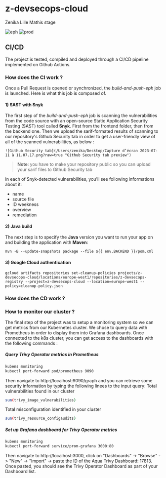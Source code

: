 # z-devsecops-cloud
Zenika Lille Mathis stage

![eph](https://github.com/mathis-tryla/z-devsecops-cloud/actions/workflows/build-push-eph.yml/badge.svg)
![prod](https://github.com/mathis-tryla/z-devsecops-cloud/actions/workflows/push-prod.yml/badge.svg)

## CI/CD

The project is tested, compiled and deployed through a CI/CD pipeline implemented on Github Actions.

### How does the CI work ?

Once a Pull Request is opened or synchronized, the *build-and-push-eph* job is launched.
Here is what this job is composed of.

#### 1) SAST with Snyk
The first step of the *build-and-push-eph* job is scanning the vulnerabilities from the code source with an open-source Static Application Security Testing (SAST) tool called **Snyk**. First from the frontend folder, then from the backend one. Then we upload the sarif-formated results of scanning to our repository's Github Security tab in order to get a user-friendly view of all of the scanned vulnerabilities, as below :

```
![Github Security tab](/Users/zenika/Desktop/Capture d’écran 2023-07-11 à 11.07.17.png?raw=true "Github Security tab preview")
```

> **Note**: you have to make your repository public so you can upload your sarif files to Github Security tab

In each of Snyk-detected vulnerabilities, you'll see following informations about it:
- name
- source file
- ID weekness
- overview
- remediation

#### 2) Java build
The next step is to specify the **Java** version you want to run your app on and building the application with **Maven**:
```
mvn -B --update-snapshots package --file ${{ env.BACKEND }}/pom.xml
```

#### 3) Google Cloud authentication

```
gcloud artifacts repositories set-cleanup-policies projects/z-devsecops-cloud/locations/europe-west1/repositories/z-devsecops-registry --project=z-devsecops-cloud --location=europe-west1 --policy=cleanup-policy.json
```

### How does the CD work ?



### How to monitor our cluster ?
The final step of the project was to setup a monitoring system so we can get metrics from our Kubernetes cluster. We chose to query data with Prometheus in order to display them into Grafana dashboards. Once connected to the k8s cluster, you can get access to the dashboards with the following commands :

##### Query Trivy Operator metrics in Prometheus
```sh
kubens monitoring
kubectl port-forward pod/prometheus 9090
```
Then navigate to http://localhost:9090/graph and you can retrieve some security information by typing the following linees to the input query:
Total vulnerabilities found in our cluster
```sh
sum(trivy_image_vulnerabilities)
```
Total misconfiguration identified in your cluster
```sh
sum(trivy_resource_configaudits)
```

##### Set up Grafana dashboard for Trivy Operator metrics
```sh
kubens monitoring
kubectl port-forward service/prom-grafana 3000:80
```
Then navigate to http://localhost:3000, click on "Dashboards" -> "Browse" -> "New" -> "Import" -> paste the ID of the Aqua Trivy Dashboard: 17813.
Once pasted, you should see the Trivy Operator Dashboard as part of your Dashboard list.